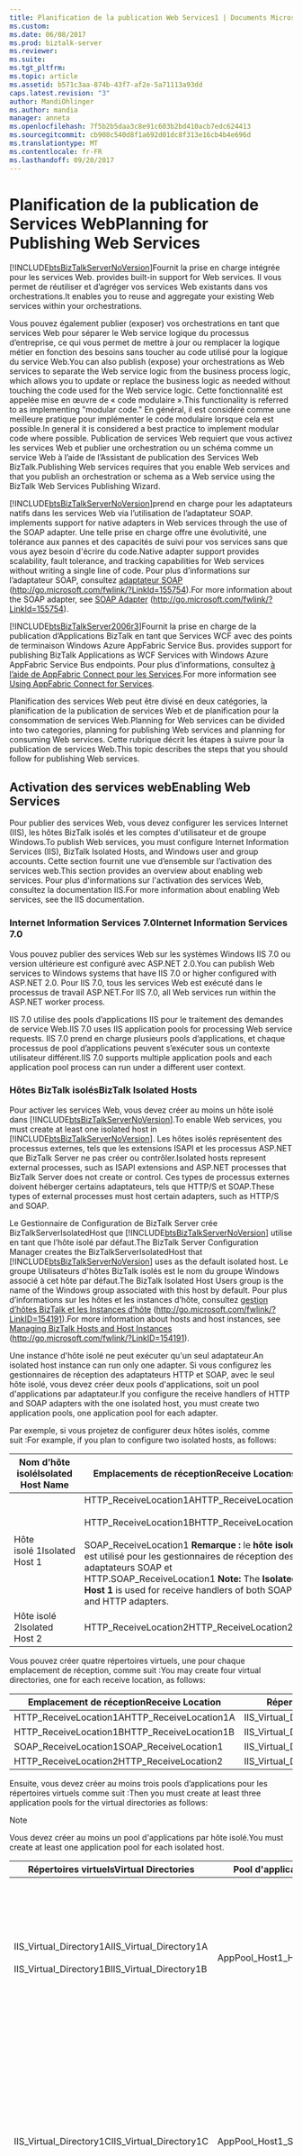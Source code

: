 ```yaml
---
title: Planification de la publication Web Services1 | Documents Microsoft
ms.custom: 
ms.date: 06/08/2017
ms.prod: biztalk-server
ms.reviewer: 
ms.suite: 
ms.tgt_pltfrm: 
ms.topic: article
ms.assetid: b571c3aa-874b-43f7-af2e-5a71113a93dd
caps.latest.revision: "3"
author: MandiOhlinger
ms.author: mandia
manager: anneta
ms.openlocfilehash: 7f5b2b5daa3c8e91c603b2bd410acb7edc624413
ms.sourcegitcommit: cb908c540d8f1a692d01dc8f313e16cb4b4e696d
ms.translationtype: MT
ms.contentlocale: fr-FR
ms.lasthandoff: 09/20/2017
---
```

# <a name="planning-for-publishing-web-services"></a><span data-ttu-id="d3f3c-102">Planification de la publication de Services Web</span><span class="sxs-lookup"><span data-stu-id="d3f3c-102">Planning for Publishing Web Services</span></span>
[!INCLUDE[btsBizTalkServerNoVersion](../includes/btsbiztalkservernoversion-md.md)]<span data-ttu-id="d3f3c-103">Fournit la prise en charge intégrée pour les services Web.</span><span class="sxs-lookup"><span data-stu-id="d3f3c-103"> provides built-in support for Web services.</span></span> <span data-ttu-id="d3f3c-104">Il vous permet de réutiliser et d’agréger vos services Web existants dans vos orchestrations.</span><span class="sxs-lookup"><span data-stu-id="d3f3c-104">It enables you to reuse and aggregate your existing Web services within your orchestrations.</span></span>  
  
 <span data-ttu-id="d3f3c-105">Vous pouvez également publier (exposer) vos orchestrations en tant que services Web pour séparer le Web service logique du processus d’entreprise, ce qui vous permet de mettre à jour ou remplacer la logique métier en fonction des besoins sans toucher au code utilisé pour la logique du service Web.</span><span class="sxs-lookup"><span data-stu-id="d3f3c-105">You can also publish (expose) your orchestrations as Web services to separate the Web service logic from the business process logic, which allows you to update or replace the business logic as needed without touching the code used for the Web service logic.</span></span> <span data-ttu-id="d3f3c-106">Cette fonctionnalité est appelée mise en œuvre de « code modulaire ».</span><span class="sxs-lookup"><span data-stu-id="d3f3c-106">This functionality is referred to as implementing "modular code."</span></span> <span data-ttu-id="d3f3c-107">En général, il est considéré comme une meilleure pratique pour implémenter le code modulaire lorsque cela est possible.</span><span class="sxs-lookup"><span data-stu-id="d3f3c-107">In general it is considered a best practice to implement modular code where possible.</span></span> <span data-ttu-id="d3f3c-108">Publication de services Web requiert que vous activez les services Web et publier une orchestration ou un schéma comme un service Web à l’aide de l’Assistant de publication des Services Web BizTalk.</span><span class="sxs-lookup"><span data-stu-id="d3f3c-108">Publishing Web services requires that you enable Web services and that you publish an orchestration or schema as a Web service using the BizTalk Web Services Publishing Wizard.</span></span>  
  
 [!INCLUDE[btsBizTalkServerNoVersion](../includes/btsbiztalkservernoversion-md.md)]<span data-ttu-id="d3f3c-109">prend en charge pour les adaptateurs natifs dans les services Web via l’utilisation de l’adaptateur SOAP.</span><span class="sxs-lookup"><span data-stu-id="d3f3c-109"> implements support for native adapters in Web services through the use of the SOAP adapter.</span></span> <span data-ttu-id="d3f3c-110">Une telle prise en charge offre une évolutivité, une tolérance aux pannes et des capacités de suivi pour vos services sans que vous ayez besoin d'écrire du code.</span><span class="sxs-lookup"><span data-stu-id="d3f3c-110">Native adapter support provides scalability, fault tolerance, and tracking capabilities for Web services without writing a single line of code.</span></span> <span data-ttu-id="d3f3c-111">Pour plus d’informations sur l’adaptateur SOAP, consultez [adaptateur SOAP](http://go.microsoft.com/fwlink/?LinkId=155754) (http://go.microsoft.com/fwlink/?LinkId=155754).</span><span class="sxs-lookup"><span data-stu-id="d3f3c-111">For more information about the SOAP adapter, see [SOAP Adapter](http://go.microsoft.com/fwlink/?LinkId=155754) (http://go.microsoft.com/fwlink/?LinkId=155754).</span></span>  
  
 [!INCLUDE[btsBizTalkServer2006r3](../includes/btsbiztalkserver2006r3-md.md)]<span data-ttu-id="d3f3c-112">Fournit la prise en charge de la publication d’Applications BizTalk en tant que Services WCF avec des points de terminaison Windows Azure AppFabric Service Bus.</span><span class="sxs-lookup"><span data-stu-id="d3f3c-112"> provides support for publishing BizTalk Applications as WCF Services with Windows Azure AppFabric Service Bus endpoints.</span></span> <span data-ttu-id="d3f3c-113">Pour plus d’informations, consultez [à l’aide de AppFabric Connect pour les Services](../technical-guides/planning-for-publishing-web-services1.md#BKMK_AFCS).</span><span class="sxs-lookup"><span data-stu-id="d3f3c-113">For more information see [Using AppFabric Connect for Services](../technical-guides/planning-for-publishing-web-services1.md#BKMK_AFCS).</span></span>  
  
 <span data-ttu-id="d3f3c-114">Planification des services Web peut être divisé en deux catégories, la planification de la publication de services Web et de planification pour la consommation de services Web.</span><span class="sxs-lookup"><span data-stu-id="d3f3c-114">Planning for Web services can be divided into two categories, planning for publishing Web services and planning for consuming Web services.</span></span> <span data-ttu-id="d3f3c-115">Cette rubrique décrit les étapes à suivre pour la publication de services Web.</span><span class="sxs-lookup"><span data-stu-id="d3f3c-115">This topic describes the steps that you should follow for publishing Web services.</span></span>  
  
## <a name="enabling-web-services"></a><span data-ttu-id="d3f3c-116">Activation des services web</span><span class="sxs-lookup"><span data-stu-id="d3f3c-116">Enabling Web Services</span></span>  
 <span data-ttu-id="d3f3c-117">Pour publier des services Web, vous devez configurer les services Internet (IIS), les hôtes BizTalk isolés et les comptes d'utilisateur et de groupe Windows.</span><span class="sxs-lookup"><span data-stu-id="d3f3c-117">To publish Web services, you must configure Internet Information Services (IIS), BizTalk Isolated Hosts, and Windows user and group accounts.</span></span> <span data-ttu-id="d3f3c-118">Cette section fournit une vue d’ensemble sur l’activation des services web.</span><span class="sxs-lookup"><span data-stu-id="d3f3c-118">This section provides an overview about enabling web services.</span></span> <span data-ttu-id="d3f3c-119">Pour plus d'informations sur l'activation des services Web, consultez la documentation IIS.</span><span class="sxs-lookup"><span data-stu-id="d3f3c-119">For more information about enabling Web services, see the IIS documentation.</span></span>  
  
### <a name="internet-information-services-70"></a><span data-ttu-id="d3f3c-120">Internet Information Services 7.0</span><span class="sxs-lookup"><span data-stu-id="d3f3c-120">Internet Information Services 7.0</span></span>  
 <span data-ttu-id="d3f3c-121">Vous pouvez publier des services Web sur les systèmes Windows IIS 7.0 ou version ultérieure est configuré avec ASP.NET 2.0.</span><span class="sxs-lookup"><span data-stu-id="d3f3c-121">You can publish Web services to Windows systems that have IIS 7.0 or higher configured with ASP.NET 2.0.</span></span> <span data-ttu-id="d3f3c-122">Pour IIS 7.0, tous les services Web est exécuté dans le processus de travail ASP.NET.</span><span class="sxs-lookup"><span data-stu-id="d3f3c-122">For IIS 7.0, all Web services run within the ASP.NET worker process.</span></span>  
  
 <span data-ttu-id="d3f3c-123">IIS 7.0 utilise des pools d’applications IIS pour le traitement des demandes de service Web.</span><span class="sxs-lookup"><span data-stu-id="d3f3c-123">IIS 7.0 uses IIS application pools for processing Web service requests.</span></span> <span data-ttu-id="d3f3c-124">IIS 7.0 prend en charge plusieurs pools d’applications, et chaque processus de pool d’applications peuvent s’exécuter sous un contexte utilisateur différent.</span><span class="sxs-lookup"><span data-stu-id="d3f3c-124">IIS 7.0 supports multiple application pools and each application pool process can run under a different user context.</span></span>  
  
### <a name="biztalk-isolated-hosts"></a><span data-ttu-id="d3f3c-125">Hôtes BizTalk isolés</span><span class="sxs-lookup"><span data-stu-id="d3f3c-125">BizTalk Isolated Hosts</span></span>  
 <span data-ttu-id="d3f3c-126">Pour activer les services Web, vous devez créer au moins un hôte isolé dans [!INCLUDE[btsBizTalkServerNoVersion](../includes/btsbiztalkservernoversion-md.md)].</span><span class="sxs-lookup"><span data-stu-id="d3f3c-126">To enable Web services, you must create at least one isolated host in [!INCLUDE[btsBizTalkServerNoVersion](../includes/btsbiztalkservernoversion-md.md)].</span></span> <span data-ttu-id="d3f3c-127">Les hôtes isolés représentent des processus externes, tels que les extensions ISAPI et les processus ASP.NET que BizTalk Server ne pas créer ou contrôler.</span><span class="sxs-lookup"><span data-stu-id="d3f3c-127">Isolated hosts represent external processes, such as ISAPI extensions and ASP.NET processes that BizTalk Server does not create or control.</span></span> <span data-ttu-id="d3f3c-128">Ces types de processus externes doivent héberger certains adaptateurs, tels que HTTP/S et SOAP.</span><span class="sxs-lookup"><span data-stu-id="d3f3c-128">These types of external processes must host certain adapters, such as HTTP/S and SOAP.</span></span>  
  
 <span data-ttu-id="d3f3c-129">Le Gestionnaire de Configuration de BizTalk Server crée BizTalkServerIsolatedHost que [!INCLUDE[btsBizTalkServerNoVersion](../includes/btsbiztalkservernoversion-md.md)] utilise en tant que l’hôte isolé par défaut.</span><span class="sxs-lookup"><span data-stu-id="d3f3c-129">The BizTalk Server Configuration Manager creates the BizTalkServerIsolatedHost that [!INCLUDE[btsBizTalkServerNoVersion](../includes/btsbiztalkservernoversion-md.md)] uses as the default isolated host.</span></span> <span data-ttu-id="d3f3c-130">Le groupe Utilisateurs d'hôtes BizTalk isolés est le nom du groupe Windows associé à cet hôte par défaut.</span><span class="sxs-lookup"><span data-stu-id="d3f3c-130">The BizTalk Isolated Host Users group is the name of the Windows group associated with this host by default.</span></span> <span data-ttu-id="d3f3c-131">Pour plus d’informations sur les hôtes et les instances d’hôte, consultez [gestion d’hôtes BizTalk et les Instances d’hôte](http://go.microsoft.com/fwlink/?LinkID=154191) (http://go.microsoft.com/fwlink/?LinkID=154191).</span><span class="sxs-lookup"><span data-stu-id="d3f3c-131">For more information about hosts and host instances, see [Managing BizTalk Hosts and Host Instances](http://go.microsoft.com/fwlink/?LinkID=154191) (http://go.microsoft.com/fwlink/?LinkID=154191).</span></span>  
  
 <span data-ttu-id="d3f3c-132">Une instance d'hôte isolé ne peut exécuter qu'un seul adaptateur.</span><span class="sxs-lookup"><span data-stu-id="d3f3c-132">An isolated host instance can run only one adapter.</span></span> <span data-ttu-id="d3f3c-133">Si vous configurez les gestionnaires de réception des adaptateurs HTTP et SOAP, avec le seul hôte isolé, vous devez créer deux pools d'applications, soit un pool d'applications par adaptateur.</span><span class="sxs-lookup"><span data-stu-id="d3f3c-133">If you configure the receive handlers of HTTP and SOAP adapters with the one isolated host, you must create two application pools, one application pool for each adapter.</span></span>  
  
 <span data-ttu-id="d3f3c-134">Par exemple, si vous projetez de configurer deux hôtes isolés, comme suit :</span><span class="sxs-lookup"><span data-stu-id="d3f3c-134">For example, if you plan to configure two isolated hosts, as follows:</span></span>  
  
|<span data-ttu-id="d3f3c-135">Nom d’hôte isolé</span><span class="sxs-lookup"><span data-stu-id="d3f3c-135">Isolated Host Name</span></span>|<span data-ttu-id="d3f3c-136">Emplacements de réception</span><span class="sxs-lookup"><span data-stu-id="d3f3c-136">Receive Locations</span></span>|  
|------------------------|-----------------------|  
|<span data-ttu-id="d3f3c-137">Hôte isolé 1</span><span class="sxs-lookup"><span data-stu-id="d3f3c-137">Isolated Host 1</span></span>|<span data-ttu-id="d3f3c-138">HTTP_ReceiveLocation1A</span><span class="sxs-lookup"><span data-stu-id="d3f3c-138">HTTP_ReceiveLocation1A</span></span><br /><br /> <span data-ttu-id="d3f3c-139">HTTP_ReceiveLocation1B</span><span class="sxs-lookup"><span data-stu-id="d3f3c-139">HTTP_ReceiveLocation1B</span></span><br /><br /> <span data-ttu-id="d3f3c-140">SOAP_ReceiveLocation1 **Remarque :** le **hôte isolé 1** est utilisé pour les gestionnaires de réception des adaptateurs SOAP et HTTP.</span><span class="sxs-lookup"><span data-stu-id="d3f3c-140">SOAP_ReceiveLocation1 **Note:**  The **Isolated Host 1** is used for receive handlers of both SOAP and HTTP adapters.</span></span>|  
|<span data-ttu-id="d3f3c-141">Hôte isolé 2</span><span class="sxs-lookup"><span data-stu-id="d3f3c-141">Isolated Host 2</span></span>|<span data-ttu-id="d3f3c-142">HTTP_ReceiveLocation2</span><span class="sxs-lookup"><span data-stu-id="d3f3c-142">HTTP_ReceiveLocation2</span></span>|  
  
 <span data-ttu-id="d3f3c-143">Vous pouvez créer quatre répertoires virtuels, une pour chaque emplacement de réception, comme suit :</span><span class="sxs-lookup"><span data-stu-id="d3f3c-143">You may create four virtual directories, one for each receive location, as follows:</span></span>  
  
|<span data-ttu-id="d3f3c-144">Emplacement de réception</span><span class="sxs-lookup"><span data-stu-id="d3f3c-144">Receive Location</span></span>|<span data-ttu-id="d3f3c-145">Répertoire virtuel</span><span class="sxs-lookup"><span data-stu-id="d3f3c-145">Virtual Directory</span></span>|  
|----------------------|-----------------------|  
|<span data-ttu-id="d3f3c-146">HTTP_ReceiveLocation1A</span><span class="sxs-lookup"><span data-stu-id="d3f3c-146">HTTP_ReceiveLocation1A</span></span>|<span data-ttu-id="d3f3c-147">IIS_Virtual_Directory1A</span><span class="sxs-lookup"><span data-stu-id="d3f3c-147">IIS_Virtual_Directory1A</span></span>|  
|<span data-ttu-id="d3f3c-148">HTTP_ReceiveLocation1B</span><span class="sxs-lookup"><span data-stu-id="d3f3c-148">HTTP_ReceiveLocation1B</span></span>|<span data-ttu-id="d3f3c-149">IIS_Virtual_Directory1B</span><span class="sxs-lookup"><span data-stu-id="d3f3c-149">IIS_Virtual_Directory1B</span></span>|  
|<span data-ttu-id="d3f3c-150">SOAP_ReceiveLocation1</span><span class="sxs-lookup"><span data-stu-id="d3f3c-150">SOAP_ReceiveLocation1</span></span>|<span data-ttu-id="d3f3c-151">IIS_Virtual_Directory1C</span><span class="sxs-lookup"><span data-stu-id="d3f3c-151">IIS_Virtual_Directory1C</span></span>|  
|<span data-ttu-id="d3f3c-152">HTTP_ReceiveLocation2</span><span class="sxs-lookup"><span data-stu-id="d3f3c-152">HTTP_ReceiveLocation2</span></span>|<span data-ttu-id="d3f3c-153">IIS_Virtual_Directory2</span><span class="sxs-lookup"><span data-stu-id="d3f3c-153">IIS_Virtual_Directory2</span></span>|  
  
 <span data-ttu-id="d3f3c-154">Ensuite, vous devez créer au moins trois pools d’applications pour les répertoires virtuels comme suit :</span><span class="sxs-lookup"><span data-stu-id="d3f3c-154">Then you must create at least three application pools for the virtual directories as follows:</span></span>  
  
> [!NOTE]  
>  <span data-ttu-id="d3f3c-155">Vous devez créer au moins un pool d'applications par hôte isolé.</span><span class="sxs-lookup"><span data-stu-id="d3f3c-155">You must create at least one application pool for each isolated host.</span></span>  
  
|<span data-ttu-id="d3f3c-156">Répertoires virtuels</span><span class="sxs-lookup"><span data-stu-id="d3f3c-156">Virtual Directories</span></span>|<span data-ttu-id="d3f3c-157">Pool d'applications</span><span class="sxs-lookup"><span data-stu-id="d3f3c-157">Application Pool</span></span>|<span data-ttu-id="d3f3c-158"> Description</span><span class="sxs-lookup"><span data-stu-id="d3f3c-158">Description</span></span>|  
|-------------------------|----------------------|-----------------|  
|<span data-ttu-id="d3f3c-159">IIS_Virtual_Directory1A</span><span class="sxs-lookup"><span data-stu-id="d3f3c-159">IIS_Virtual_Directory1A</span></span><br /><br /> <span data-ttu-id="d3f3c-160">IIS_Virtual_Directory1B</span><span class="sxs-lookup"><span data-stu-id="d3f3c-160">IIS_Virtual_Directory1B</span></span>|<span data-ttu-id="d3f3c-161">AppPool_Host1_HTTP</span><span class="sxs-lookup"><span data-stu-id="d3f3c-161">AppPool_Host1_HTTP</span></span>|<span data-ttu-id="d3f3c-162">Un pool d'applications distinct n'est pas requis car tous les emplacements de réception ont le même hôte isolé (Hôte isolé 1) et le même protocole.</span><span class="sxs-lookup"><span data-stu-id="d3f3c-162">A separate application pool is not required because all of the receive locations have the same isolated host (Isolated Host 1), and the same protocol.</span></span>|  
|<span data-ttu-id="d3f3c-163">IIS_Virtual_Directory1C</span><span class="sxs-lookup"><span data-stu-id="d3f3c-163">IIS_Virtual_Directory1C</span></span>|<span data-ttu-id="d3f3c-164">AppPool_Host1_SOAP</span><span class="sxs-lookup"><span data-stu-id="d3f3c-164">AppPool_Host1_SOAP</span></span>|<span data-ttu-id="d3f3c-165">Un pool d'applications distinct est requis car l'emplacement de réception utilise un protocole différent (SOAP) des autres emplacements de réception dans le même hôte (Hôte isolé 1).</span><span class="sxs-lookup"><span data-stu-id="d3f3c-165">A separate application pool is required because the receive location uses the different protocol (SOAP) from the other receive locations in the same host (Isolated Host 1).</span></span>|  
|<span data-ttu-id="d3f3c-166">IIS_Virtual_Directory2</span><span class="sxs-lookup"><span data-stu-id="d3f3c-166">IIS_Virtual_Directory2</span></span>|<span data-ttu-id="d3f3c-167">AppPool_Host2_HTTP</span><span class="sxs-lookup"><span data-stu-id="d3f3c-167">AppPool_Host2_HTTP</span></span>|<span data-ttu-id="d3f3c-168">Un pool d'applications distinct est requis car l'emplacement de réception s'exécute sous un hôte différent de Hôte isolé 1.</span><span class="sxs-lookup"><span data-stu-id="d3f3c-168">A separate application pool is required because the receive location runs under the different host from Isolated Host 1.</span></span>|  
  
 <span data-ttu-id="d3f3c-169">Gardez à l’esprit les points importants suivants lorsque vous créez vos pools d’applications :</span><span class="sxs-lookup"><span data-stu-id="d3f3c-169">Keep the following important points in mind as you create your application pools:</span></span>  
  
-   <span data-ttu-id="d3f3c-170">Vous devez ajouter le compte d'utilisateur pour les pools d'applications aux groupes locaux ou de domaine appropriés des hôtes isolés.</span><span class="sxs-lookup"><span data-stu-id="d3f3c-170">You must add the user account for the application pools to the appropriate local or domain groups of the isolated hosts.</span></span> <span data-ttu-id="d3f3c-171">Pour plus d’informations, consultez [groupe Windows et les comptes d’utilisateur de BizTalk Server](http://go.microsoft.com/fwlink/?LinkId=155755) (http://go.microsoft.com/fwlink/?LinkId=155755).</span><span class="sxs-lookup"><span data-stu-id="d3f3c-171">For more information, see [Windows Group and User Accounts in BizTalk Server](http://go.microsoft.com/fwlink/?LinkId=155755) (http://go.microsoft.com/fwlink/?LinkId=155755).</span></span>  
  
-   <span data-ttu-id="d3f3c-172">Vous devez faire correspondre le compte d’utilisateur entre une instance d’hôte isolé et le pool d’applications correspondant selon les tableaux précédents.</span><span class="sxs-lookup"><span data-stu-id="d3f3c-172">You need to match the user account between an isolated host instance and the corresponding application pool according to the previous tables.</span></span> <span data-ttu-id="d3f3c-173">Pour plus d’informations sur la relation entre les comptes d’utilisateur des pools d’instance et d’application hôte isolé, consultez [comment modifier les comptes de Service et les mots de passe](http://go.microsoft.com/fwlink/?LinkId=155756) (http://go.microsoft.com/fwlink/?LinkId=155756).</span><span class="sxs-lookup"><span data-stu-id="d3f3c-173">For more information about the relationship between user accounts of isolated host instance and application pools, see [How to Change Service Accounts and Passwords](http://go.microsoft.com/fwlink/?LinkId=155756) (http://go.microsoft.com/fwlink/?LinkId=155756).</span></span>  
  
-   <span data-ttu-id="d3f3c-174">IIS 5.0 et IIS 5.1 sous Windows 2000 Server ou Windows XP n’ont pas de pools d’applications.</span><span class="sxs-lookup"><span data-stu-id="d3f3c-174">IIS 5.0 and IIS 5.1 in Windows 2000 Server or Windows XP do not have application pools.</span></span> <span data-ttu-id="d3f3c-175">Si vous utilisez IIS 5.0 et 5.1, définissez le niveau d’isolation des répertoires virtuels IIS pour **haute**.</span><span class="sxs-lookup"><span data-stu-id="d3f3c-175">If you are using IIS 5.0 and 5.1, set the isolation level for the IIS virtual directories to **High**.</span></span> <span data-ttu-id="d3f3c-176">Cela crée une application COM+ distincte pour chaque répertoire virtuel.</span><span class="sxs-lookup"><span data-stu-id="d3f3c-176">This will create a separate COM+ application for each virtual directory.</span></span> <span data-ttu-id="d3f3c-177">Chaque application COM+ s'exécute dans son propre dllhost.exe.</span><span class="sxs-lookup"><span data-stu-id="d3f3c-177">Each COM+ application will run in its own dllhost.exe.</span></span>  
  
### <a name="database-access-for-single-server-installations"></a><span data-ttu-id="d3f3c-178">Accès de base de données pour les Installations de serveur unique</span><span class="sxs-lookup"><span data-stu-id="d3f3c-178">Database Access for Single Server Installations</span></span>  
 <span data-ttu-id="d3f3c-179">Si BizTalk Server et la base de données de gestion BizTalk résident sur le même serveur, vous devez définir le contexte utilisateur du processus de travail ASP.NET ou le Pool d’applications IIS pour le compte d’utilisateur ASPNET local ou à un compte d’utilisateur local ou de domaine qui dispose des privilèges minimaux.</span><span class="sxs-lookup"><span data-stu-id="d3f3c-179">If BizTalk Server and the BizTalk Management database reside on the same server, you should set the user context of the ASP.NET worker process or the IIS Application Pool to the local ASPNET user account, or to a local or domain user account that has minimal privileges.</span></span>  
  
### <a name="database-access-for-multiple-server-installations"></a><span data-ttu-id="d3f3c-180">Accès aux données de plusieurs Installations de serveur</span><span class="sxs-lookup"><span data-stu-id="d3f3c-180">Database Access for Multiple Server Installations</span></span>  
 <span data-ttu-id="d3f3c-181">Si BizTalk Server et la base de données de gestion BizTalk résident sur des serveurs différents, vous devez modifier le contexte de l’utilisateur du processus de travail ASP.NET ou le Pool d’applications IIS à un compte d’utilisateur de domaine.</span><span class="sxs-lookup"><span data-stu-id="d3f3c-181">If BizTalk Server and the BizTalk Management database reside on different servers, you should change the user context of the ASP.NET worker process or the IIS Application Pool to a domain user account.</span></span>  
  
 <span data-ttu-id="d3f3c-182">Lors de l’implémentation d’un déploiement à plusieurs serveurs, les groupes Windows hôte isolé doivent exister sur le domaine auquel appartiennent les serveurs de base de données BizTalk.</span><span class="sxs-lookup"><span data-stu-id="d3f3c-182">When implementing a multi-server deployment, the Isolated Host Windows groups must exist on the domain that the BizTalk database servers belong to.</span></span>  
  
### <a name="minimizing-account-privileges-and-user-rights"></a><span data-ttu-id="d3f3c-183">Réduction des droits d’utilisateur et des privilèges de compte</span><span class="sxs-lookup"><span data-stu-id="d3f3c-183">Minimizing Account Privileges and User Rights</span></span>  
 <span data-ttu-id="d3f3c-184">Utilisez des hôtes isolés pour donner aux adaptateurs, qui sont exécutés dans des processus externes, l'accès au nombre minimal de ressources requises pour interagir avec BizTalk Server.</span><span class="sxs-lookup"><span data-stu-id="d3f3c-184">You use isolated hosts to give adapters that run in external processes access to the minimal amount of required resources to interact with BizTalk Server.</span></span> <span data-ttu-id="d3f3c-185">Pour un déploiement plus sécurisé, vous devez donner le contexte de l’utilisateur pour les processus externes des privilèges minimaux.</span><span class="sxs-lookup"><span data-stu-id="d3f3c-185">For a more secure deployment, you should give the user context for the external processes minimal privileges.</span></span>  
  
### <a name="security-recommendations-for-biztalk-web-services-publishing-wizard"></a><span data-ttu-id="d3f3c-186">Recommandations de sécurité pour l’Assistant Publication de Services Web BizTalk</span><span class="sxs-lookup"><span data-stu-id="d3f3c-186">Security Recommendations for BizTalk Web Services Publishing Wizard</span></span>  
 <span data-ttu-id="d3f3c-187">Le répertoire virtuel créé par l'Assistant Publication de services Web BizTalk hérite des listes de contrôle d'accès (ACL) et des exigences d'authentification du répertoire virtuel parent ou du site Web.</span><span class="sxs-lookup"><span data-stu-id="d3f3c-187">The virtual directory created by the BizTalk Web Services Publishing Wizard will inherit the access control lists (ACL) and authentication requirements from the parent virtual directory or Web site.</span></span> <span data-ttu-id="d3f3c-188">Si le répertoire virtuel parent ou le site Web autorise l'accès anonyme, l'Assistant Publication de services Web BizTalk supprime cette fonction lors de la création du répertoire virtuel.</span><span class="sxs-lookup"><span data-stu-id="d3f3c-188">If the parent virtual directory or Web site allows anonymous access, the BizTalk Web Services Publishing Wizard will remove that capability when creating the virtual directory.</span></span>  
  
### <a name="enabling-aspnet-40-for-published-web-services"></a><span data-ttu-id="d3f3c-189">Activation d’ASP.NET 4.0 pour les Services Web publiés</span><span class="sxs-lookup"><span data-stu-id="d3f3c-189">Enabling ASP.NET 4.0 for Published Web Services</span></span>  
 <span data-ttu-id="d3f3c-190">Pour activer ASP.NET 4.0 pour les services Web publiés, consultez [comment activer ASP.NET 4.0 pour les Services Web publiés](http://go.microsoft.com/fwlink/?LinkId=155758) (http://go.microsoft.com/fwlink/?LinkId=155758).</span><span class="sxs-lookup"><span data-stu-id="d3f3c-190">To enable ASP.NET 4.0 for published Web services, see [How to Enable ASP.NET 4.0 for Published Web Services](http://go.microsoft.com/fwlink/?LinkId=155758) (http://go.microsoft.com/fwlink/?LinkId=155758).</span></span>  
  
## <a name="using-the-biztalk-web-services-publishing-wizard"></a><span data-ttu-id="d3f3c-191">À l’aide de l’Assistant Publication de Services Web BizTalk</span><span class="sxs-lookup"><span data-stu-id="d3f3c-191">Using the BizTalk Web Services Publishing Wizard</span></span>  
 <span data-ttu-id="d3f3c-192">Pour plus d’informations sur la publication d’une orchestration en tant qu’un service Web, consultez [publier une Orchestration en tant que Service Web](http://go.microsoft.com/fwlink/?LinkId=155761) (http://go.microsoft.com/fwlink/?LinkId=155761).</span><span class="sxs-lookup"><span data-stu-id="d3f3c-192">For more information about publishing an orchestration as a Web service, see [Publishing an Orchestration as a Web Service](http://go.microsoft.com/fwlink/?LinkId=155761) (http://go.microsoft.com/fwlink/?LinkId=155761).</span></span>  
  
 <span data-ttu-id="d3f3c-193">Pour plus d’informations sur la publication de schémas comme un service Web, consultez [publication de schémas comme un Service Web](http://go.microsoft.com/fwlink/?LinkId=155762) (http://go.microsoft.com/fwlink/?LinkId=155762).</span><span class="sxs-lookup"><span data-stu-id="d3f3c-193">For more information about publishing schemas as a Web service, see [Publishing Schemas as a Web Service](http://go.microsoft.com/fwlink/?LinkId=155762) (http://go.microsoft.com/fwlink/?LinkId=155762).</span></span>  
  
##  <span data-ttu-id="d3f3c-194"><a name="BKMK_AFCS"></a>L’utilisation de AppFabric de se connecter pour les Services</span><span class="sxs-lookup"><span data-stu-id="d3f3c-194"><a name="BKMK_AFCS"></a> Using AppFabric Connect for Services</span></span>  
 <span data-ttu-id="d3f3c-195">Pour plus d’informations sur la publication d’Applications BizTalk en tant que Services WCF avec Windows Azure AppFabric Service Bus voir des points de terminaison [exposer les Applications BizTalk sur le Cloud à l’aide d’AppFabric Connect pour les Services](http://go.microsoft.com/fwlink/?LinkID=204700) (http:// go.Microsoft.com/fwlink/ ? LinkID = 204700).</span><span class="sxs-lookup"><span data-stu-id="d3f3c-195">For more information about publishing BizTalk Applications as WCF Services with Windows Azure AppFabric Service Bus endpoints see [Exposing BizTalk Applications on the Cloud using AppFabric Connect for Services](http://go.microsoft.com/fwlink/?LinkID=204700) (http://go.microsoft.com/fwlink/?LinkID=204700).</span></span>  
  
## <a name="planning-for-publishing-wcf-services"></a><span data-ttu-id="d3f3c-196">Planification de la publication de Services WCF</span><span class="sxs-lookup"><span data-stu-id="d3f3c-196">Planning for Publishing WCF Services</span></span>  
 [!INCLUDE[btsBizTalkServerNoVersion](../includes/btsbiztalkservernoversion-md.md)]<span data-ttu-id="d3f3c-197">introduit la prise en charge intégrée de Windows Communication Foundation (WCF).</span><span class="sxs-lookup"><span data-stu-id="d3f3c-197"> introduces built-in support for Windows Communication Foundation (WCF).</span></span> [!INCLUDE[btsBizTalkServerNoVersion](../includes/btsbiztalkservernoversion-md.md)]<span data-ttu-id="d3f3c-198"> vous permet de réutiliser et d'agréger vos services WCF existants dans vos orchestrations.</span><span class="sxs-lookup"><span data-stu-id="d3f3c-198"> enables you to reuse and aggregate all your existing WCF services within your orchestrations.</span></span> [!INCLUDE[btsBizTalkServerNoVersion](../includes/btsbiztalkservernoversion-md.md)]<span data-ttu-id="d3f3c-199">implémente également la prise en charge pour les adaptateurs natifs dans les services WCF.</span><span class="sxs-lookup"><span data-stu-id="d3f3c-199"> also implements support for native adapters in WCF services.</span></span> <span data-ttu-id="d3f3c-200">Une telle prise en charge offre une évolutivité, une tolérance aux pannes et des capacités de suivi pour vos services WCF sans que vous ayez besoin d'écrire un code.</span><span class="sxs-lookup"><span data-stu-id="d3f3c-200">Native adapter support provides scalability, fault tolerance, and tracking capabilities for WCF services without requiring you to write code.</span></span> <span data-ttu-id="d3f3c-201">Pour plus d’informations sur les adaptateurs WCF, consultez [adaptateurs WCF](http://go.microsoft.com/fwlink/?LinkId=155763) (http://go.microsoft.com/fwlink/?LinkId=155763).</span><span class="sxs-lookup"><span data-stu-id="d3f3c-201">For information about the WCF adapters, see [WCF Adapters](http://go.microsoft.com/fwlink/?LinkId=155763) (http://go.microsoft.com/fwlink/?LinkId=155763).</span></span>  
  
 <span data-ttu-id="d3f3c-202">Pour plus d’informations sur la planification des Services WCF dans [!INCLUDE[btsBizTalkServerNoVersion](../includes/btsbiztalkservernoversion-md.md)], consultez [publication des Services WCF](http://go.microsoft.com/fwlink/?LinkId=155764) (http://go.microsoft.com/fwlink/?LinkId=155764).</span><span class="sxs-lookup"><span data-stu-id="d3f3c-202">For more information about planning for WCF Services in [!INCLUDE[btsBizTalkServerNoVersion](../includes/btsbiztalkservernoversion-md.md)], see [Publishing WCF Services](http://go.microsoft.com/fwlink/?LinkId=155764) (http://go.microsoft.com/fwlink/?LinkId=155764).</span></span>  
  
## <a name="see-also"></a><span data-ttu-id="d3f3c-203">Voir aussi</span><span class="sxs-lookup"><span data-stu-id="d3f3c-203">See Also</span></span>  
 [<span data-ttu-id="d3f3c-204">Planification de la consommation de Services Web</span><span class="sxs-lookup"><span data-stu-id="d3f3c-204">Planning for Consuming Web Services</span></span>](../technical-guides/planning-for-consuming-web-services.md)